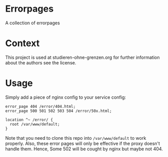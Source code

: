 # Errorpages
A collection of errorpages

# Context
This project is used at studieren-ohne-grenzen.org for further information about the authors see the license.

# Usage
Simply add a piece of nginx config to your service config:
```
error_page 404 /error/404.html;
error_page 500 501 502 503 504 /error/50x.html;

location ^~ /error/ {
  root /var/www/default;
}
```
Note that you need to clone this repo into `/var/www/default` to work properly. Also, these error pages will only be effective if the proxy doesn't handle them. Hence, Some 502 will be cought by nginx but maybe not 404.

